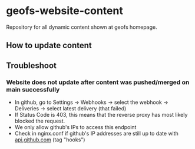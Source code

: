 # geofs-website-content

Repository for all dynamic content shown at geofs homepage.

## How to update content


## Troubleshoot

### Website does not update after content was pushed/merged on main successfully

- In github, go to Settings -> Webhooks -> select the webhook -> Deliveries -> select latest delivery (that failed)
- If Status Code is 403, this means that the reverse proxy has most likely blocked the request. 
- We only allow github's IPs to access this endpoint
- Check in nginx.conf if github's IP addresses are still up to date with [api.github.com](https://api.github.com/meta) (tag "hooks")
